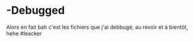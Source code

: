 # -Debugged
Alors en fait bah c'est les fichiers que j'ai debbugé, au revoir et à bientôt, hehe #leacker
